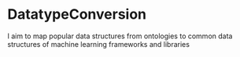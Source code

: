 # DatatypeConversion
I aim to map popular data structures from ontologies to common data structures of machine learning frameworks and libraries 

